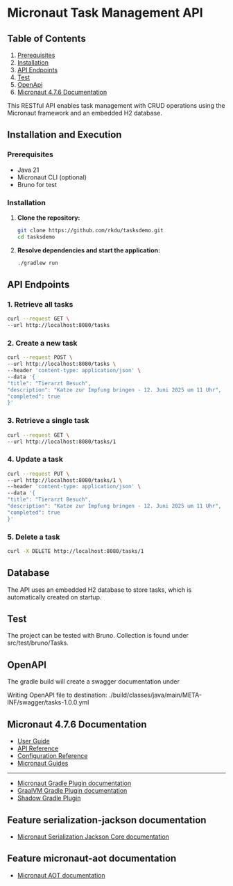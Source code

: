 
# Micronaut Task Management API

## Table of Contents
1. [Prerequisites](#Prerequisites)
2. [Installation](#Installation)
3. [API Endpoints](#API)
4. [Test](#Test)
5. [OpenApi](#OpenApi)
6. [Micronaut 4.7.6 Documentation](#Micronnaut)


This RESTful API enables task management with CRUD operations using the 
Micronaut framework and an embedded H2 database.

## Installation and Execution <a name="Prerequisites" />


### Prerequisites
- Java 21
- Micronaut CLI (optional)
- Bruno for test

### Installation <a name="Installation" />

1. **Clone the repository:**
   ```sh
   git clone https://github.com/rkdu/tasksdemo.git
   cd tasksdemo
   ```
2. **Resolve dependencies and start the application:**
   ```sh
   ./gradlew run
   ```

## API Endpoints <a name="API" />

### 1. Retrieve all tasks
   ```sh
   curl --request GET \
  --url http://localhost:8080/tasks
   ```

### 2. Create a new task
   ```sh
curl --request POST \
  --url http://localhost:8080/tasks \
  --header 'content-type: application/json' \
  --data '{
  "title": "Tierarzt Besuch",
  "description": "Katze zur Impfung bringen - 12. Juni 2025 um 11 Uhr",
  "completed": true
}'
   ```

### 3. Retrieve a single task
   ```sh
   curl --request GET \
  --url http://localhost:8080/tasks/1
   ```

### 4. Update a task
   ```sh
 curl --request PUT \
  --url http://localhost:8080/tasks/1 \
  --header 'content-type: application/json' \
  --data '{
  "title": "Tierarzt Besuch",
  "description": "Katze zur Impfung bringen - 12. Juni 2025 um 11 Uhr",
  "completed": true
}'
   ```

### 5. Delete a task
   ```sh
   curl -X DELETE http://localhost:8080/tasks/1
   ```

## Database
The API uses an embedded H2 database to store tasks, which is automatically created on startup.

## Test <a name="Test" />
The project can be tested with Bruno. Collection is found under src/test/bruno/Tasks.

## OpenAPI <a name="OpenAPI" />

The gradle build will create a swagger documentation under 

Writing OpenAPI file to destination: ./build/classes/java/main/META-INF/swagger/tasks-1.0.0.yml


## Micronaut 4.7.6 Documentation <a name="Micronaut" />

- [User Guide](https://docs.micronaut.io/4.7.6/guide/index.html)
- [API Reference](https://docs.micronaut.io/4.7.6/api/index.html)
- [Configuration Reference](https://docs.micronaut.io/4.7.6/guide/configurationreference.html)
- [Micronaut Guides](https://guides.micronaut.io/index.html)
---

- [Micronaut Gradle Plugin documentation](https://micronaut-projects.github.io/micronaut-gradle-plugin/latest/)
- [GraalVM Gradle Plugin documentation](https://graalvm.github.io/native-build-tools/latest/gradle-plugin.html)
- [Shadow Gradle Plugin](https://plugins.gradle.org/plugin/com.github.johnrengelman.shadow)
## Feature serialization-jackson documentation

- [Micronaut Serialization Jackson Core documentation](https://micronaut-projects.github.io/micronaut-serialization/latest/guide/)


## Feature micronaut-aot documentation

- [Micronaut AOT documentation](https://micronaut-projects.github.io/micronaut-aot/latest/guide/)


